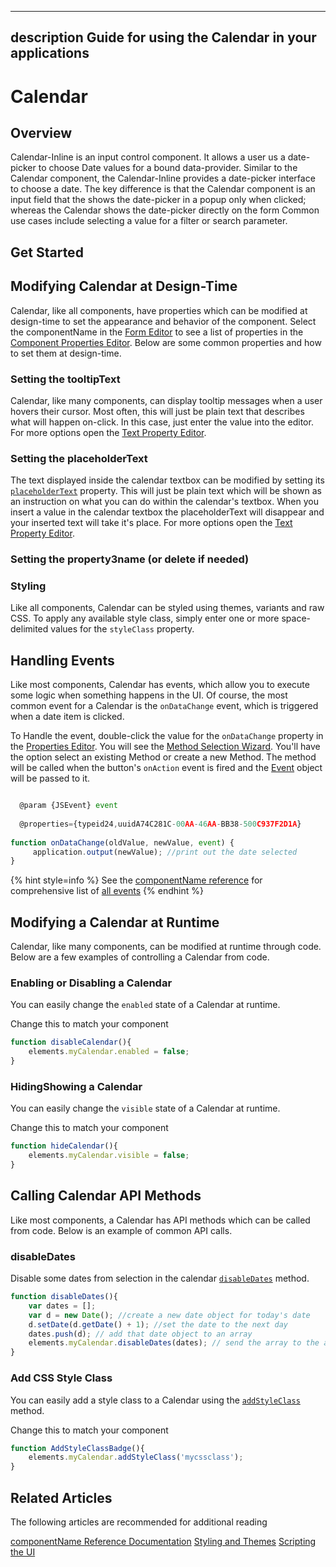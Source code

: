 
---
description Guide for using the Calendar in your applications
---

# Calendar

## Overview


Calendar-Inline is an input control component. It allows a user us a date-picker to choose Date values for a bound data-provider.
Similar to the Calendar component, the Calendar-Inline provides a date-picker interface to choose a date. The key difference is that the Calendar component is an input field that the shows the date-picker in a popup only when clicked; whereas the Calendar shows the date-picker directly on the form
Common use cases include selecting a value for a filter or search parameter.

## Get Started



## Modifying Calendar at Design-Time

Calendar, like all components, have properties which can be modified at design-time to set the appearance and behavior of the component. Select the componentName in the [Form Editor](..........referencereadme_servoycorepage-3object-editorsform-editor.md) to see a list of properties in the [Component Properties Editor](..........referencereadme_servoycorepage-3object-editorscomponent-properties-editor.md). Below are some common properties and how to set them at design-time.


### Setting the tooltipText


Calendar, like many components, can display tooltip messages when a user hovers their cursor. Most often, this will just be plain text that describes what will happen on-click. In this case, just enter the value into the editor. For more options open the [Text Property Editor](..........referencereadme_servoycorepage-3object-editorstext-property-editor.md).



### Setting the placeholderText 

The text displayed inside the calendar textbox can be modified by setting its [`placeholderText`]() property. This will just be plain text which will be shown as an instruction on what you can do within the calendar's textbox. When you insert a value in the calendar textbox the placeholderText will disappear and your inserted text will take it's place. For more options open the [Text Property Editor](../../../../../reference/readme\_servoycore/page-3/object-editors/text-property-editor.md).



### Setting the property3name (or delete if needed)
				

### Styling

Like all components, Calendar can be styled using themes, variants and raw CSS. To apply any available style class, simply enter one or more space-delimited values for the `styleClass` property.


## Handling Events



Like most components, Calendar has events, which allow you to execute some logic when something happens in the UI. Of course, the most common event for a Calendar is the `onDataChange` event, which is triggered when a date item is clicked.

To Handle the event, double-click the value for the `onDataChange` property in the [Properties Editor](..........referencereadme_servoycorepage-3object-editorscomponent-properties-editor.md). You will see the [Method Selection Wizard](..........referencereadme_servoycorepage-3object-editorsmethod-selection-wizard.md). You'll have the option select an existing Method or create a new Method. The method will be called when the button's `onAction` event is fired and the [Event](..........referencereadme_servoycoredev-apiapplicationjsevent.md) object will be passed to it.



```javascript

  @param {JSEvent} event
 
  @properties={typeid24,uuidA74C281C-00AA-46AA-BB38-500C937F2D1A}
 
function onDataChange(oldValue, newValue, event) {
	 application.output(newValue); //print out the date selected
}
```

{% hint style=info %}
See the [componentName reference]() for comprehensive list of [all events]()
{% endhint %}



## Modifying a Calendar at Runtime

Calendar, like many components, can be modified at runtime through code. Below are a few examples of controlling a Calendar from code.

### Enabling  or Disabling a Calendar

You can easily change the `enabled` state of a Calendar at runtime.


Change this to match your component 
```javascript
function disableCalendar(){
	elements.myCalendar.enabled = false;
}
```

### HidingShowing a Calendar

You can easily change the `visible` state of a Calendar at runtime.


Change this to match your component 
```javascript
function hideCalendar(){
	elements.myCalendar.visible = false;
}
```


## Calling Calendar API Methods

Like most components, a Calendar has API methods which can be called from code. Below is an example of common API calls.

### disableDates


Disable some dates from selection in the calendar [`disableDates`]() method.

```javascript
function disableDates(){
	var dates = [];
	var d = new Date(); //create a new date object for today's date
	d.setDate(d.getDate() + 1); //set the date to the next day
	dates.push(d); // add that date object to an array
	elements.myCalendar.disableDates(dates); // send the array to the api which will then disable the day after today.
}
```


### Add CSS Style Class 

You can easily add a style class to a Calendar using the [`addStyleClass`]() method.


Change this to match your component 
```javascript
function AddStyleClassBadge(){
	elements.myCalendar.addStyleClass('mycssclass');
}
```


## Related Articles

The following articles are recommended for additional reading

 [componentName Reference Documentation]()
 [Styling and Themes](....styling-and-themes)
 [Scripting the UI](......programming-guidescripting-the-ui)